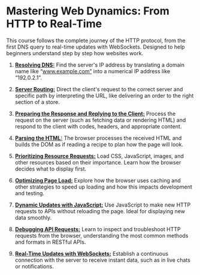 # Mastering Web Dynamics: From HTTP to Real-Time

This course follows the complete journey of the HTTP protocol, from the first DNS query to real-time updates with WebSockets. Designed to help beginners understand step by step how websites work.

1. [**Resolving DNS:**](https://github.com/4GeeksAcademy/mastering-web-dynamics-from-HTTP-to-real-time/blob/main/lessons/resolving-dns.md) Find the server's IP address by translating a domain name like “www.example.com” into a numerical IP address like “192.0.2.1”.

2. [**Server Routing:**](https://github.com/4GeeksAcademy/mastering-web-dynamics-from-HTTP-to-real-time/blob/main/lessons/server-routing.md) Direct the client's request to the correct server and specific path by interpreting the URL, like delivering an order to the right section of a store.

3. [**Preparing the Response and Replying to the Client:**](https://github.com/4GeeksAcademy/mastering-web-dynamics-from-HTTP-to-real-time/blob/main/lessons/response-to-the-client.md) Process the request on the server (such as fetching data or rendering HTML) and respond to the client with codes, headers, and appropriate content.

4. [**Parsing the HTML:**](https://github.com/4GeeksAcademy/mastering-web-dynamics-from-HTTP-to-real-time/blob/main/lessons/parsing-the-html.md) The browser processes the received HTML and builds the DOM as if reading a recipe to plan how the page will look.

5. [**Prioritizing Resource Requests:**](https://github.com/4GeeksAcademy/mastering-web-dynamics-from-HTTP-to-real-time/blob/main/lessons/prioritizing-resource-requests.md) Load CSS, JavaScript, images, and other resources based on their importance. Learn how the browser decides what to display first.

6. [**Optimizing Page Load:**](https://github.com/4GeeksAcademy/mastering-web-dynamics-from-HTTP-to-real-time/blob/main/lessons/optimizing-page-loading.md) Explore how the browser uses caching and other strategies to speed up loading and how this impacts development and testing.

7. [**Dynamic Updates with JavaScript:**](https://github.com/4GeeksAcademy/mastering-web-dynamics-from-HTTP-to-real-time/blob/main/lessons/dynamic-updates-with-javascript.md) Use JavaScript to make new HTTP requests to APIs without reloading the page. Ideal for displaying new data smoothly.

8. [**Debugging API Requests:**]((https://github.com/4GeeksAcademy/mastering-web-dynamics-from-HTTP-to-real-time/blob/main/lessons/debugging-api-requests.md)) Learn to inspect and troubleshoot HTTP requests from the browser, understanding the most common methods and formats in RESTful APIs.

9. [**Real-Time Updates with WebSockets:**]((https://github.com/4GeeksAcademy/mastering-web-dynamics-from-HTTP-to-real-time/blob/main/lessons/real-time-updates-with-websockets.md)) Establish a continuous connection with the server to receive instant data, such as in live chats or notifications.
